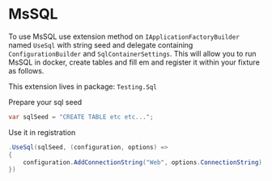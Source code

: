 # MsSQL
To use MsSQL use extension method on `IApplicationFactoryBuilder` named `UseSql` with string seed and delegate containing `ConfigurationBuilder` and `SqlContainerSettings`. This will allow you to run MsSQL in docker, create tables and fill em and register it within your fixture as follows.

This extension lives in package: `Testing.Sql`

Prepare your sql seed

```csharp
var sqlSeed = "CREATE TABLE etc etc...";
```
Use it in registration 

```csharp 
.UseSql(sqlSeed, (configuration, options) =>
{
    configuration.AddConnectionString("Web", options.ConnectionString);
})
```
